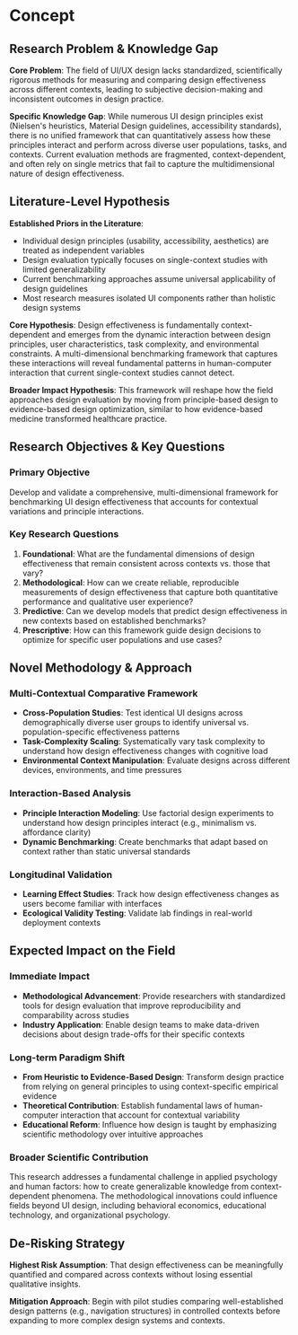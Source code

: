 # Concept

## Research Problem & Knowledge Gap

**Core Problem**: The field of UI/UX design lacks standardized, scientifically rigorous methods for measuring and comparing design effectiveness across different contexts, leading to subjective decision-making and inconsistent outcomes in design practice.

**Specific Knowledge Gap**: While numerous UI design principles exist (Nielsen's heuristics, Material Design guidelines, accessibility standards), there is no unified framework that can quantitatively assess how these principles interact and perform across diverse user populations, tasks, and contexts. Current evaluation methods are fragmented, context-dependent, and often rely on single metrics that fail to capture the multidimensional nature of design effectiveness.

## Literature-Level Hypothesis

**Established Priors in the Literature**:
- Individual design principles (usability, accessibility, aesthetics) are treated as independent variables
- Design evaluation typically focuses on single-context studies with limited generalizability  
- Current benchmarking approaches assume universal applicability of design guidelines
- Most research measures isolated UI components rather than holistic design systems

**Core Hypothesis**: Design effectiveness is fundamentally context-dependent and emerges from the dynamic interaction between design principles, user characteristics, task complexity, and environmental constraints. A multi-dimensional benchmarking framework that captures these interactions will reveal fundamental patterns in human-computer interaction that current single-context studies cannot detect.

**Broader Impact Hypothesis**: This framework will reshape how the field approaches design evaluation by moving from principle-based design to evidence-based design optimization, similar to how evidence-based medicine transformed healthcare practice.

## Research Objectives & Key Questions

### Primary Objective
Develop and validate a comprehensive, multi-dimensional framework for benchmarking UI design effectiveness that accounts for contextual variations and principle interactions.

### Key Research Questions
1. **Foundational**: What are the fundamental dimensions of design effectiveness that remain consistent across contexts vs. those that vary?
2. **Methodological**: How can we create reliable, reproducible measurements of design effectiveness that capture both quantitative performance and qualitative user experience?
3. **Predictive**: Can we develop models that predict design effectiveness in new contexts based on established benchmarks?
4. **Prescriptive**: How can this framework guide design decisions to optimize for specific user populations and use cases?

## Novel Methodology & Approach

### Multi-Contextual Comparative Framework
- **Cross-Population Studies**: Test identical UI designs across demographically diverse user groups to identify universal vs. population-specific effectiveness patterns
- **Task-Complexity Scaling**: Systematically vary task complexity to understand how design effectiveness changes with cognitive load
- **Environmental Context Manipulation**: Evaluate designs across different devices, environments, and time pressures

### Interaction-Based Analysis
- **Principle Interaction Modeling**: Use factorial design experiments to understand how design principles interact (e.g., minimalism vs. affordance clarity)
- **Dynamic Benchmarking**: Create benchmarks that adapt based on context rather than static universal standards

### Longitudinal Validation
- **Learning Effect Studies**: Track how design effectiveness changes as users become familiar with interfaces
- **Ecological Validity Testing**: Validate lab findings in real-world deployment contexts

## Expected Impact on the Field

### Immediate Impact
- **Methodological Advancement**: Provide researchers with standardized tools for design evaluation that improve reproducibility and comparability across studies
- **Industry Application**: Enable design teams to make data-driven decisions about design trade-offs for their specific contexts

### Long-term Paradigm Shift
- **From Heuristic to Evidence-Based Design**: Transform design practice from relying on general principles to using context-specific empirical evidence
- **Theoretical Contribution**: Establish fundamental laws of human-computer interaction that account for contextual variability
- **Educational Reform**: Influence how design is taught by emphasizing scientific methodology over intuitive approaches

### Broader Scientific Contribution
This research addresses a fundamental challenge in applied psychology and human factors: how to create generalizable knowledge from context-dependent phenomena. The methodological innovations could influence fields beyond UI design, including behavioral economics, educational technology, and organizational psychology.

## De-Risking Strategy

**Highest Risk Assumption**: That design effectiveness can be meaningfully quantified and compared across contexts without losing essential qualitative insights.

**Mitigation Approach**: Begin with pilot studies comparing well-established design patterns (e.g., navigation structures) in controlled contexts before expanding to more complex design systems and contexts.
